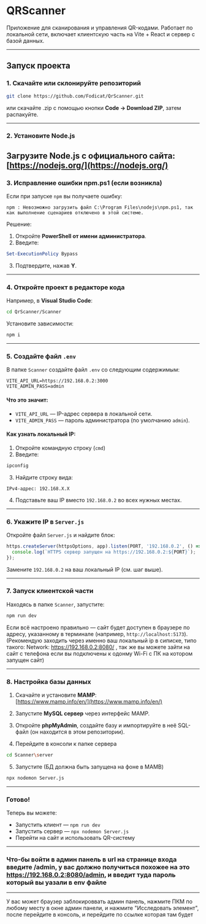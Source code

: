# QRScanner

Приложение для сканирования и управления QR-кодами. Работает по локальной сети, включает клиентскую часть на Vite + React и сервер с базой данных.

---

## Запуск проекта

### 1. Скачайте или склонируйте репозиторий

```bash
git clone https://github.com/Fodicat/QrScanner.git
```

или скачайте .zip с помощью кнопки **Code → Download ZIP**, затем распакуйте.

---

### 2. Установите Node.js

Загрузите Node.js с официального сайта:  
[https://nodejs.org/](https://nodejs.org/)
---

### 3. Исправление ошибки npm.ps1 (если возникла)

Если при запуске `npm` вы получаете ошибку:

```
npm : Невозможно загрузить файл C:\Program Files\nodejs\npm.ps1, так как выполнение сценариев отключено в этой системе.
```

Решение:

1. Откройте **PowerShell от имени администратора**.
2. Введите:

```powershell
Set-ExecutionPolicy Bypass
```

3. Подтвердите, нажав **Y**.

---

### 4. Откройте проект в редакторе кода

Например, в **Visual Studio Code**:

```bash
cd QrScanner/Scanner
```

Установите зависимости:

```bash
npm i
```

---

### 5. Создайте файл `.env`

В папке `Scanner` создайте файл `.env` со следующим содержимым:

```
VITE_API_URL=https://192.168.0.2:3000
VITE_ADMIN_PASS=admin
```

#### Что это значит:

- `VITE_API_URL` — IP-адрес сервера в локальной сети.
- `VITE_ADMIN_PASS` — пароль администратора (по умолчанию `admin`).

#### Как узнать локальный IP:

1. Откройте командную строку (`cmd`)
2. Введите:

```bash
ipconfig
```

3. Найдите строку вида:

```
IPv4-адрес: 192.168.X.X
```

4. Подставьте ваш IP вместо `192.168.0.2` во всех нужных местах.

---

### 6. Укажите IP в `Server.js`

Откройте файл `Server.js` и найдите блок:

```js
https.createServer(httpsOptions, app).listen(PORT, '192.168.0.2', () => {
  console.log(`HTTPS сервер запущен на https://192.168.0.2:${PORT}`);
});
```

Замените `192.168.0.2` на ваш локальный IP (см. шаг выше).

---

### 7. Запуск клиентской части

Находясь в папке `Scanner`, запустите:

```bash
npm run dev
```

Если всё настроено правильно — сайт будет доступен в браузере по адресу, указанному в терминале (например, `http://localhost:5173`).(Рекомендую заходить через именно ваш локальный ip в сиписке, типо такого: Network: https://192.168.0.2:8080/ , так же вы можете зайти на сайт с телефона если вы подключены к одонму Wi-Fi с ПК на котором запущен сайт)

---

### 8. Настройка базы данных

1. Скачайте и установите **MAMP**:  
[https://www.mamp.info/en/](https://www.mamp.info/en/)

2. Запустите **MySQL сервер** через интерфейс MAMP.

3. Откройте **phpMyAdmin**, создайте базу и импортируйте в неё SQL-файл (он находится в этом репозитории).

4. Перейдите в консоли к папке сервера 
```bash
cd Scanner\server
```

5. Запустите (БД должна быть запущена на фоне в MAMB)

```bash
npx nodemon Server.js
```

---

### Готово!

Теперь вы можете:

- Запустить клиент — `npm run dev`
- Запустить сервер — `npx nodemon Server.js`
- Перейти на сайт и использовать QR-систему


---
### Что-бы войти в админ панель в url на странице входа введите /admin, у вас должно получиться похожее на это https://192.168.0.2:8080/admin, и введит туда пароль который вы уазали в env файле

---

У вас может браузер заблокироввать админ панель, нажмите ПКМ по любому месту в окне админ панели, и нажмите "Исследовать элемент", после перейдите в консоль, и перейдите по ссылке которая там будет